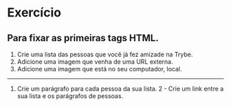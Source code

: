 # Exercício

## Para fixar as primeiras tags HTML.

1. Crie uma lista das pessoas que você já fez amizade na Trybe.
2. Adicione uma imagem que venha de uma URL externa.
3. Adicione uma imagem que está no seu computador, local.

---

1. Crie um parágrafo para cada pessoa da sua lista.
   2 - Crie um link entre a sua lista e os parágrafos de pessoas.
